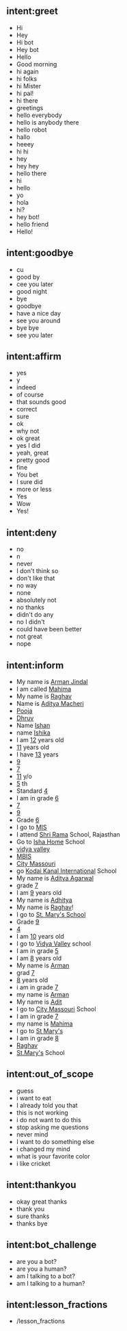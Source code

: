 ## intent:greet
- Hi
- Hey
- Hi bot
- Hey bot
- Hello
- Good morning
- hi again
- hi folks
- hi Mister
- hi pal!
- hi there
- greetings
- hello everybody
- hello is anybody there
- hello robot
- hallo
- heeey
- hi hi
- hey
- hey hey
- hello there
- hi
- hello
- yo
- hola
- hi?
- hey bot!
- hello friend
- Hello!

## intent:goodbye
- cu
- good by
- cee you later
- good night
- bye
- goodbye
- have a nice day
- see you around
- bye bye
- see you later

## intent:affirm
- yes
- y
- indeed
- of course
- that sounds good
- correct
- sure
- ok
- why not
- ok great
- yes I did
- yeah, great
- pretty good
- fine
- You bet
- I sure did
- more or less
- Yes
- Wow
- Yes!

## intent:deny
- no
- n
- never
- I don't think so
- don't like that
- no way
- none
- absolutely not
- no thanks
- didn't do any
- no I didn't
- could have been better
- not great
- nope

## intent:inform
- My name is [Arman Jindal](name)
- I am called [Mahima](name)
- My name is [Raghav](name)
- Name is [Aditya Macheri](name)
- [Pooja](name)
- [Dhruv](name)
- Name [Ishan](name)
- name [Ishika](name)
- I am [12](age) years old
- [11](age) years old
- I have [13](age) years
- [9](age)
- [7](age)
- [11](age) y/o
- [5](grade) th
- Standard [4](grade)
- I am in grade [6](grade)
- [7](grade)
- [9](grade)
- Grade [6](grade)
- I go to [MIS](school)
- I attend [Shri Rama](school) School, Rajasthan
- Go to [Isha Home](school) School
- [vidya valley](school)
- [MBIS](school)
- [City Massouri](school)
- go [Kodai Kanal International](school) School
- My name is [Aditya Agarwal](name)
- grade [7](grade)
- I am [9](age) years old
- My name is [Adhitya](name)
- My name is [Raghav](name)!
- I go to [St. Mary's School](school)
- Grade [9](grade)
- [4](age)
- I am [10](age) years old
- I go to [Vidya Valley](school) school
- I am in grade [5](grade)
- I am [8](age) years old
- My name is [Arman](name)
- grad [7](grade)
- [8](age) years old
- i am in grade [7](grade)
- my name is [Arman](name)
- My name is [Adit](name)
- I go to [City Massouri](school) School
- I am in grade [7](grade)
- my name is [Mahima](name)
- I go to [St Mary's](school)
- I am in grade [8](grade)
- [Raghav](name)
- [St.Mary's](school) School

## intent:out_of_scope
- guess
- i want to eat
- I already told you that
- this is not working
- i do not want to do this
- stop asking me questions
- never mind
- I want to do something else
- i changed my mind
- what is your favorite color
- i like cricket

## intent:thankyou
- okay great thanks
- thank you
- sure thanks
- thanks bye

## intent:bot_challenge
- are you a bot?
- are you a human?
- am I talking to a bot?
- am I talking to a human?

## intent:lesson_fractions
- /lesson_fractions

